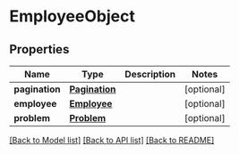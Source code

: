 # EmployeeObject

## Properties
Name | Type | Description | Notes
------------ | ------------- | ------------- | -------------
**pagination** | [**Pagination**](Pagination.md) |  | [optional] 
**employee** | [**Employee**](Employee.md) |  | [optional] 
**problem** | [**Problem**](Problem.md) |  | [optional] 

[[Back to Model list]](../README.md#documentation-for-models) [[Back to API list]](../README.md#documentation-for-api-endpoints) [[Back to README]](../README.md)


